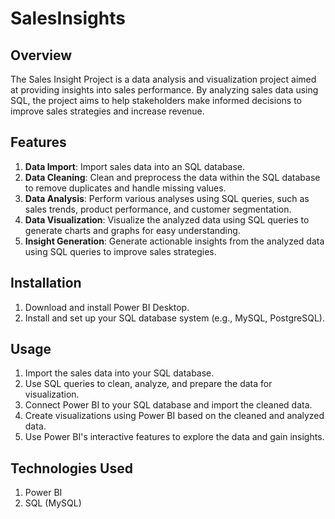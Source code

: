 # SalesInsights

## Overview

The Sales Insight Project is a data analysis and visualization project aimed at providing insights into sales performance. By analyzing sales data using SQL, the project aims to help stakeholders make informed decisions to improve sales strategies and increase revenue.

## Features

1. **Data Import**: Import sales data into an SQL database.</br>
2. **Data Cleaning**: Clean and preprocess the data within the SQL database to remove duplicates and handle missing values.</br>
3. **Data Analysis**: Perform various analyses using SQL queries, such as sales trends, product performance, and customer segmentation.</br>
4. **Data Visualization**: Visualize the analyzed data using SQL queries to generate charts and graphs for easy understanding.</br>
5. **Insight Generation**: Generate actionable insights from the analyzed data using SQL queries to improve sales strategies.</br>

## Installation
1. Download and install Power BI Desktop.
2. Install and set up your SQL database system (e.g., MySQL, PostgreSQL).
        
## Usage
1. Import the sales data into your SQL database.<br>
2. Use SQL queries to clean, analyze, and prepare the data for visualization.<br>
3. Connect Power BI to your SQL database and import the cleaned data.<br>
4. Create visualizations using Power BI based on the cleaned and analyzed data.<br>
5. Use Power BI's interactive features to explore the data and gain insights.<br>
         
## Technologies Used
1. Power BI<br>
2. SQL (MySQL)<br>
